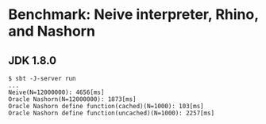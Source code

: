 # Benchmark: Neive interpreter, Rhino, and Nashorn

## JDK 1.8.0

```
$ sbt -J-server run
...
Neive(N=12000000): 4656[ms]
Oracle Nashorn(N=12000000): 1873[ms]
Oracle Nashorn define function(cached)(N=1000): 103[ms]
Oracle Nashorn define function(uncached)(N=1000): 2257[ms]
```
